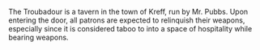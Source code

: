 The Troubadour is a tavern in the town of Kreff, run by Mr. Pubbs. Upon entering the door, all patrons are expected to relinquish their weapons, especially since it is considered taboo to into a space of hospitality while bearing weapons. 